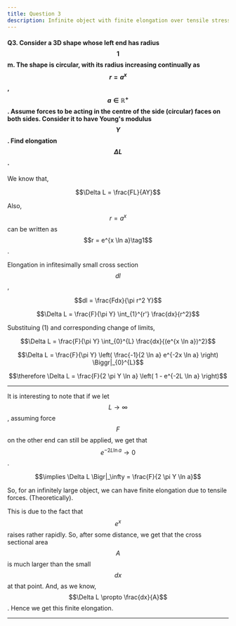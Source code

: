 ```yaml
---
title: Question 3
description: Infinite object with finite elongation over tensile stress?
---
```


<script src="https://cdn.mathjax.org/mathjax/latest/MathJax.js?config=TeX-AMS-MML_HTMLorMML" type="text/javascript"></script>

#### Q3. Consider a 3D shape whose left end has radius $$1$$m. The shape is circular, with its radius increasing continually as $$r = a^x$$, $$a \in \mathbb{R^+}$$. Assume forces to be acting in the centre of the side (circular) faces on both sides. Consider it to have Young's modulus $$Y$$. Find elongation $$\Delta L$$.

We know that,

$$\Delta L = \frac{FL}{AY}$$

Also, $$r = a^x$$ can be written as $$r = e^{x \ln a}\tag1$$.

Elongation in infitesimally small cross section $$dl$$, 

$$dl = \frac{Fdx}{\pi r^2 Y}$$

$$\Delta L = \frac{F}{\pi Y} \int_{1}^{r'} \frac{dx}{r^2}$$

Substituing (1) and corresponding change of limits,

$$\Delta L = \frac{F}{\pi Y} \int_{0}^{L} \frac{dx}{(e^{x \ln a})^2}$$

$$\Delta L = \frac{F}{\pi Y} \left( \frac{-1}{2 \ln a} e^{-2x \ln a} \right) \Biggr|_{0}^{L}$$

$$\therefore \Delta L = \frac{F}{2 \pi Y \ln a} \left( 1 - e^{-2L \ln a} \right)$$

---

It is interesting to note that if we let $$L \to \infty$$, assuming force $$F$$ on the other end can still be applied, we get that $$e^{-2L \ln a} \to 0$$.

$$\implies \Delta L \Bigr|_\infty = \frac{F}{2 \pi Y \ln a}$$

So, for an infinitely large object, we can have finite elongation due to tensile forces. (Theoretically).

This is due to the fact that $$e^x$$ raises rather rapidly. So, after some distance, we get that the cross sectional area $$A$$ is much larger than the small $$dx$$ at that point. And, as we know, $$\Delta L \propto \frac{dx}{A}$$. Hence we get this finite elongation.

---
